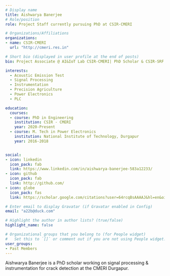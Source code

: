 ```yaml
---
# Display name
title: Aishwarya Banerjee
# Role/position
role: Project Staff currently pursuing PhD at CSIR-CMERI

# Organizations/Affiliations
organizations:
- name: CSIR-CMERI
  url: "http://cmeri.res.in"

# Short bio (displayed in user profile at the end of posts)
bio: Project Associate @ AI&IoT Lab CSIR-CMERI| PhD Scholar & CSIR-SRF @ CSIR-CMERI 

interests:
  - Acoustic Emission Test
  - Signal Processing
  - Instrumentation
  - Precision Agriculture
  - Power Electronics
  - PLC

education:
  courses:
  - course: PhD in Engineering
    institution: CSIR - CMERI
    year: 2020-Present
  - course: M. Tech in Power Electronics
    institution: National Institute of Technology, Durgapur
    year: 2016-2018


social:
- icon: linkedin
  icon_pack: fab
  link: https://www.linkedin.com/in/aishwarya-banerjee-583a12233/
- icon: github
  icon_pack: fab
  link: http://github.com/
- icon: globe
  icon_pack: fas
  link: https://scholar.google.com/citations?user=64rcqBsAAAAJ&hl=en&oi=ao

# Enter email to display Gravatar (if Gravatar enabled in Config)
email: "a22b@duck.com"

# Highlight the author in author lists? (true/false)
highlight_name: false

# Organizational groups that you belong to (for People widget)
#   Set this to `[]` or comment out if you are not using People widget.
user_groups:
- Past Members
---
```


Aishwarya Banerjee is a PhD scholar working on signal processing & instrumentation for crack detection at the CMERI Durgapur.
